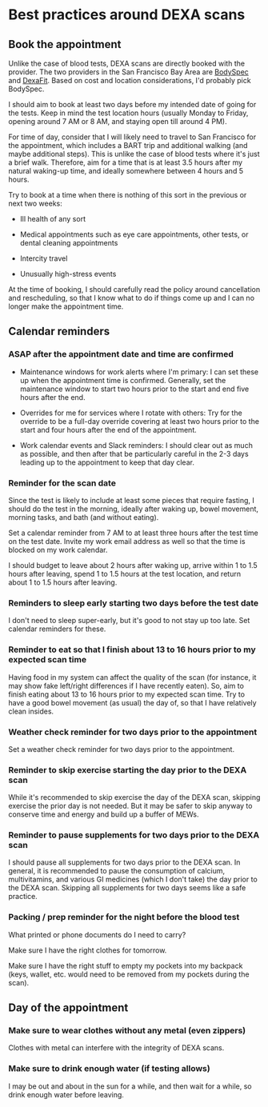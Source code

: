 # Best practices around DEXA scans

## Book the appointment

Unlike the case of blood tests, DEXA scans are directly booked with
the provider. The two providers in the San Francisco Bay Area are
[BodySpec](https://www.bodyspec.com/) and
[DexaFit](https://www.dexafit.com/). Based on cost and location
considerations, I'd probably pick BodySpec.

I should aim to book at least two days before my intended date of
going for the tests. Keep in mind the test location hours (usually
Monday to Friday, opening around 7 AM or 8 AM, and staying open till
around 4 PM).

For time of day, consider that I will likely need to travel to San
Francisco for the appointment, which includes a BART trip and
additional walking (and maybe additional steps). This is unlike the
case of blood tests where it's just a brief walk. Therefore, aim for a
time that is at least 3.5 hours after my natural waking-up time, and
ideally somewhere between 4 hours and 5 hours.

Try to book at a time when there is nothing of this sort in the
previous or next two weeks:

* Ill health of any sort

* Medical appointments such as eye care appointments, other tests, or
  dental cleaning appointments

* Intercity travel

* Unusually high-stress events

At the time of booking, I should carefully read the policy around
cancellation and rescheduling, so that I know what to do if things
come up and I can no longer make the appointment time.

## Calendar reminders

### ASAP after the appointment date and time are confirmed

* Maintenance windows for work alerts where I'm primary: I can set
  these up when the appointment time is confirmed. Generally, set the
  maintenance window to start two hours prior to the start and end
  five hours after the end.

* Overrides for me for services where I rotate with others: Try for
  the override to be a full-day override covering at least two hours
  prior to the start and four hours after the end of the appointment.

* Work calendar events and Slack reminders: I should clear out as much
  as possible, and then after that be particularly careful in the 2-3
  days leading up to the appointment to keep that day clear.

### Reminder for the scan date

Since the test is likely to include at least some pieces that require
fasting, I should do the test in the morning, ideally after waking up,
bowel movement, morning tasks, and bath (and without eating).

Set a calendar reminder from 7 AM to at least three hours after the test
time on the test date. Invite my work email address as well so that
the time is blocked on my work calendar.

I should budget to leave about 2 hours after waking up, arrive within
1 to 1.5 hours after leaving, spend 1 to 1.5 hours at the test
location, and return about 1 to 1.5 hours after leaving.

### Reminders to sleep early starting two days before the test date

I don't need to sleep super-early, but it's good to not stay up too
late. Set calendar reminders for these.

### Reminder to eat so that I finish about 13 to 16 hours prior to my expected scan time

Having food in my system can affect the quality of the scan (for
instance, it may show fake left/right differences if I have recently
eaten). So, aim to finish eating about 13 to 16 hours prior to my
expected scan time. Try to have a good bowel movement (as usual) the
day of, so that I have relatively clean insides.

### Weather check reminder for two days prior to the appointment

Set a weather check reminder for two days prior to the appointment.

### Reminder to skip exercise starting the day prior to the DEXA scan

While it's recommended to skip exercise the day of the DEXA scan,
skipping exercise the prior day is not needed. But it may be safer to
skip anyway to conserve time and energy and build up a buffer of MEWs.

### Reminder to pause supplements for two days prior to the DEXA scan

I should pause all supplements for two days prior to the DEXA scan. In
general, it is recommended to pause the consumption of calcium,
multivitamins, and various GI medicines (which I don't take) the day
prior to the DEXA scan. Skipping all supplements for two days seems
like a safe practice.

### Packing / prep reminder for the night before the blood test

What printed or phone documents do I need to carry?

Make sure I have the right clothes for tomorrow.

Make sure I have the right stuff to empty my pockets into my backpack
(keys, wallet, etc. would need to be removed from my pockets during
the scan).

## Day of the appointment

### Make sure to wear clothes without any metal (even zippers)

Clothes with metal can interfere with the integrity of DEXA scans.

### Make sure to drink enough water (if testing allows)

I may be out and about in the sun for a while, and then wait for a
while, so drink enough water before leaving.
